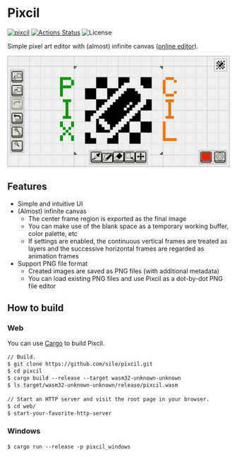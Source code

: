 Pixcil
======

[![pixcil](https://img.shields.io/crates/v/pixcil.svg)](https://crates.io/crates/pixcil)
[![Actions Status](https://github.com/sile/pixcil/workflows/CI/badge.svg)](https://github.com/sile/pixcil/actions)
![License](https://img.shields.io/crates/l/pixcil)

Simple pixel art editor with (almost) infinite canvas
([online editor](https://reduls.itch.io/pixcil)).

![Pixcil image](web/pixcil.png)

Features
--------

- Simple and intuitive UI
- (Almost) infinite canvas
  - The center frame region is exported as the final image
  - You can make use of the blank space as a temporary working buffer, color palette, etc
  - If settings are enabled, the continuous vertical frames are treated as layers and the successive horizontal frames are regarded as animation frames
- Support PNG file format
  - Created images are saved as PNG files (with additional metadata)
  - You can load existing PNG files and use Pixcil as a dot-by-dot PNG file editor

How to build
------------

### Web

You can use [Cargo](https://doc.rust-lang.org/cargo/) to build Pixcil.

```console
// Build.
$ git clone https://github.com/sile/pixcil.git
$ cd pixcil
$ cargo build --release --target wasm32-unknown-unknown
$ ls target/wasm32-unknown-unknown/release/pixcil.wasm

// Start an HTTP server and visit the root page in your browser.
$ cd web/
$ start-your-favorite-http-server
```

### Windows

```console
$ cargo run --release -p pixcil_windows
```
